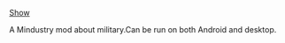 [Show](github-pictures/show.png)

A Mindustry mod about military.Can be run on both Android and desktop.
